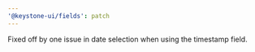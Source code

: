 ```yaml
---
'@keystone-ui/fields': patch
---
```


Fixed off by one issue in date selection when using the timestamp field.
